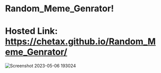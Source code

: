 # Random_Meme_Genrator!
# Hosted Link: https://chetax.github.io/Random_Meme_Genrator/
![Screenshot 2023-05-06 193024](https://user-images.githubusercontent.com/99749401/236629580-00e7382b-de2d-48ff-a713-3a2abe31b98a.png)

